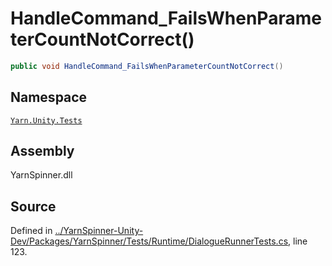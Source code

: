 # HandleCommand\_FailsWhenParameterCountNotCorrect\(\)

```csharp
public void HandleCommand_FailsWhenParameterCountNotCorrect()
```

## Namespace

[`Yarn.Unity.Tests`](../)

## Assembly

YarnSpinner.dll

## Source

Defined in [../YarnSpinner-Unity-Dev/Packages/YarnSpinner/Tests/Runtime/DialogueRunnerTests.cs](https://github.com/YarnSpinnerTool/YarnSpinner-Unity//blob/develop/Tests/Runtime/DialogueRunnerTests.cs#L123), line 123.

